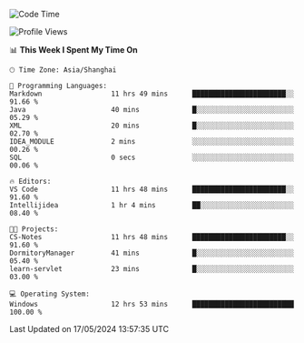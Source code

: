 <!--START_SECTION:waka-->
![Code Time](http://img.shields.io/badge/Code%20Time-1%2C697%20hrs%206%20mins-blue)

![Profile Views](http://img.shields.io/badge/Profile%20Views-3-blue)

📊 **This Week I Spent My Time On** 

```text
🕑︎ Time Zone: Asia/Shanghai

💬 Programming Languages: 
Markdown                 11 hrs 49 mins      ███████████████████████░░   91.66 % 
Java                     40 mins             █░░░░░░░░░░░░░░░░░░░░░░░░   05.29 % 
XML                      20 mins             █░░░░░░░░░░░░░░░░░░░░░░░░   02.70 % 
IDEA_MODULE              2 mins              ░░░░░░░░░░░░░░░░░░░░░░░░░   00.26 % 
SQL                      0 secs              ░░░░░░░░░░░░░░░░░░░░░░░░░   00.06 % 

🔥 Editors: 
VS Code                  11 hrs 48 mins      ███████████████████████░░   91.60 % 
Intellijidea             1 hr 4 mins         ██░░░░░░░░░░░░░░░░░░░░░░░   08.40 % 

🐱‍💻 Projects: 
CS-Notes                 11 hrs 48 mins      ███████████████████████░░   91.60 % 
DormitoryManager         41 mins             █░░░░░░░░░░░░░░░░░░░░░░░░   05.40 % 
learn-servlet            23 mins             █░░░░░░░░░░░░░░░░░░░░░░░░   03.00 % 

💻 Operating System: 
Windows                  12 hrs 53 mins      █████████████████████████   100.00 % 
```


 Last Updated on 17/05/2024 13:57:35 UTC
<!--END_SECTION:waka-->